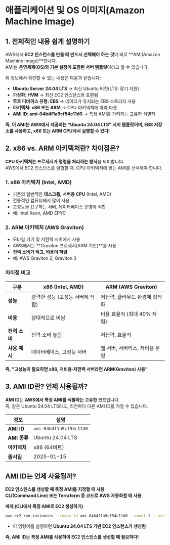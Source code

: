 # 애플리케이션 및 OS 이미지(Amazon Machine Image)

## 1. 전체적인 내용 쉽게 설명하기

AWS에서 **EC2 인스턴스를 만들 때 반드시 선택해야 하는 것**이 바로 **AMI(Amazon Machine Image)**입니다.  
AMI는 **운영체제(OS)와 기본 설정이 포함된 서버 템플릿**이라고 할 수 있습니다.

위 정보에서 확인할 수 있는 내용은 다음과 같습니다:

- **Ubuntu Server 24.04 LTS** → 최신 Ubuntu 버전(LTS: 장기 지원)
- **가상화: HVM** → 최신 EC2 인스턴스와 호환됨
- **루트 디바이스 유형: EBS** → 데이터가 유지되는 EBS 스토리지 사용
- **아키텍처: x86 또는 ARM** → CPU 아키텍처에 따라 다름
- **AMI ID: ami-04b4f1a9cf54c11d0** → 특정 AMI를 가리키는 고유한 식별자

**즉, 이 AMI는 AWS에서 제공하는 "Ubuntu 24.04 LTS" 서버 템플릿이며, EBS 저장소를 사용하고, x86 또는 ARM CPU에서 실행할 수 있다!**

## 2. x86 vs. ARM 아키텍처란? 차이점은?

**CPU 아키텍처는 프로세서가 명령을 처리하는 방식**을 의미합니다.  
AWS에서 EC2 인스턴스를 실행할 때, CPU 아키텍처에 맞는 AMI를 선택해야 합니다.

### 1. x86 아키텍처 (Intel, AMD)

- 기존의 일반적인 **데스크톱, 서버용 CPU** (Intel, AMD)
- 전통적인 컴퓨터에서 많이 사용
- 고성능을 요구하는 서버, 데이터베이스 운영에 적합
- 예: Intel Xeon, AMD EPYC

### 2. ARM 아키텍처 (AWS Graviton)

- 모바일 기기 및 저전력 서버에서 사용
- AWS에서는 **Graviton 프로세서(ARM 기반)**를 사용
- **전력 소비가 적고, 비용이 저렴**
- 예: AWS Graviton 2, Graviton 3

### 차이점 비교

| 구분          | x86 (Intel, AMD)                 | ARM (AWS Graviton)             |
| ------------- | -------------------------------- | ------------------------------ |
| **성능**      | 강력한 성능 (고성능 서버에 적합) | 저전력, 클라우드 환경에 최적화 |
| **비용**      | 상대적으로 비쌈                  | 비용 효율적 (최대 40% 저렴)    |
| **전력 소비** | 전력 소비 높음                   | 저전력, 효율적                 |
| **사용 예시** | 데이터베이스, 고성능 서버        | 웹 서버, 서버리스, 저비용 운영 |

**즉, "고성능이 필요하면 x86, 저비용·저전력 서버라면 ARM(Graviton) 사용"**

## 3. AMI ID란? 언제 사용될까?

**AMI ID**는 **AWS에서 특정 AMI를 식별하는 고유한 코드**입니다.  
즉, 같은 Ubuntu 24.04 LTS라도, 리전마다 다른 AMI ID를 가질 수 있습니다.

| 정보         | 설명                    |
| ------------ | ----------------------- |
| **AMI ID**   | `ami-04b4f1a9cf54c11d0` |
| **AMI 종류** | Ubuntu 24.04 LTS        |
| **아키텍처** | x86 (64비트)            |
| **출시일**   | 2025-01-15              |

## AMI ID는 언제 사용될까?

**EC2 인스턴스를 생성할 때 특정 AMI를 지정할 때 사용**  
**CLI(Command Line) 또는 Terraform 등 코드로 AWS 자동화할 때 사용**

**예제 (CLI에서 특정 AMI로 EC2 생성하기)**

```bash
aws ec2 run-instances --image-id ami-04b4f1a9cf54c11d0 --count 1 --instance-type t2.micro
```

- 이 명령어를 실행하면 **Ubuntu 24.04 LTS 기반 EC2 인스턴스가 생성됨**

**즉, AMI ID는 특정 AMI를 사용하여 EC2 인스턴스를 생성할 때 필요하다!**